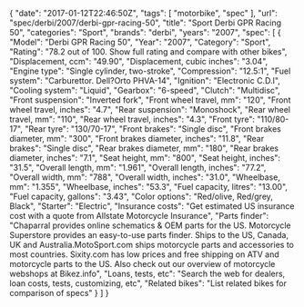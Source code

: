 {
    "date": "2017-01-12T22:46:50Z",
    "tags": [
        "motorbike",
        "spec"
    ],
    "url": "spec\/derbi\/2007\/derbi-gpr-racing-50",
    "title": "Sport Derbi GPR Racing 50",
    "categories": "Sport",
    "brands": "derbi",
    "years": "2007",
    "spec": [
        {
            "Model": "Derbi GPR Racing 50",
            "Year": "2007",
            "Category": "Sport",
            "Rating": "78.2 out of 100. Show full rating and compare with other bikes",
            "Displacement, ccm": "49.90",
            "Displacement, cubic inches": "3.04",
            "Engine type": "Single cylinder, two-stroke",
            "Compression": "12.5:1",
            "Fuel system": "Carburettor. Dell?Orto PHVA-14",
            "Ignition": "Electronic C.D.I",
            "Cooling system": "Liquid",
            "Gearbox": "6-speed",
            "Clutch": "Multidisc",
            "Front suspension": "Inverted fork",
            "Front wheel travel, mm": "120",
            "Front wheel travel, inches": "4.7",
            "Rear suspension": "Monoshock",
            "Rear wheel travel, mm": "110",
            "Rear wheel travel, inches": "4.3",
            "Front tyre": "110\/80-17",
            "Rear tyre": "130\/70-17",
            "Front brakes": "Single disc",
            "Front brakes diameter, mm": "300",
            "Front brakes diameter, inches": "11.8",
            "Rear brakes": "Single disc",
            "Rear brakes diameter, mm": "180",
            "Rear brakes diameter, inches": "7.1",
            "Seat height, mm": "800",
            "Seat height, inches": "31.5",
            "Overall length, mm": "1.961",
            "Overall length, inches": "77.2",
            "Overall width, mm": "788",
            "Overall width, inches": "31.0",
            "Wheelbase, mm": "1.355",
            "Wheelbase, inches": "53.3",
            "Fuel capacity, litres": "13.00",
            "Fuel capacity, gallons": "3.43",
            "Color options": "Red\/olive, Red\/grey, Black",
            "Starter": "Electric",
            "Insurance costs": "Get estimated US insurance cost with a quote from Allstate Motorcycle Insurance",
            "Parts finder": "Chaparral provides online schematics & OEM parts for the US.   Motorcycle Superstore provides an easy-to-use parts finder. Ships to the US, Canada, UK and Australia.MotoSport.com ships motorcycle parts and accessories to most countries.    Sixity.com has low prices and free shipping on ATV and motorcycle parts to the US. Also check out our overview of motorcycle webshops at Bikez.info",
            "Loans, tests, etc": "Search the web for dealers, loan costs, tests, customizing, etc",
            "Related bikes": "List related bikes for comparison of specs"
        }
    ]
}